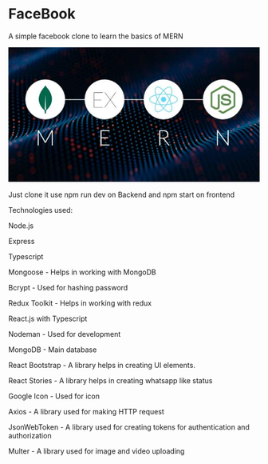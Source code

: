 # FaceBook
 A simple facebook clone to learn the basics of MERN 
 
 ![KB-MERN-Featured](KB-MERN-Featured.jpg)
 
 Just clone it use npm run dev on Backend and npm start on frontend
 
 Technologies used:
 
 Node.js
 
 Express
 
 Typescript
 
 Mongoose - Helps in working with MongoDB
 
 Bcrypt - Used for hashing password
 
 Redux Toolkit - Helps in working with redux
 
 React.js with Typescript
 
 Nodeman - Used for development
 
 MongoDB - Main database
 
 React Bootstrap - A library helps in creating UI elements.
 
 React Stories - A library helps in creating whatsapp like status
 
 Google Icon - Used for icon
 
 Axios - A library used for making HTTP request
 
 JsonWebToken - A library used for creating tokens for authentication and authorization
 
 Multer - A library used for image and video uploading

